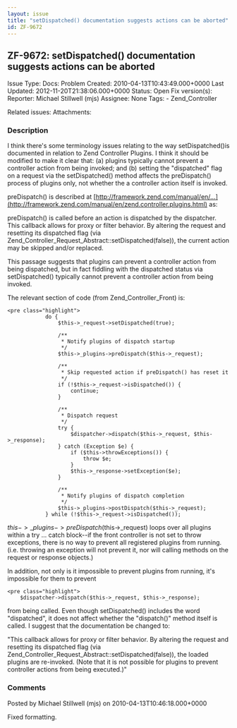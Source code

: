 ```yaml
---
layout: issue
title: "setDispatched() documentation suggests actions can be aborted"
id: ZF-9672
---
```


ZF-9672: setDispatched() documentation suggests actions can be aborted
----------------------------------------------------------------------

 Issue Type: Docs: Problem Created: 2010-04-13T10:43:49.000+0000 Last Updated: 2012-11-20T21:38:06.000+0000 Status: Open Fix version(s): 
 Reporter:  Michael Stillwell (mjs)  Assignee:  None  Tags: - Zend\_Controller
 
 Related issues: 
 Attachments: 
### Description

I think there's some terminology issues relating to the way setDispatched()is documented in relation to Zend Controller Plugins. I think it should be modified to make it clear that: (a) plugins typically cannot prevent a controller action from being invoked; and (b) setting the "dispatched" flag on a request via the setDispatched() method affects the preDispatch() process of plugins only, not whether the a controller action itself is invoked.

preDispatch() is described at [http://framework.zend.com/manual/en/…](http://framework.zend.com/manual/en/zend.controller.plugins.html) as:

preDispatch() is called before an action is dispatched by the dispatcher. This callback allows for proxy or filter behavior. By altering the request and resetting its dispatched flag (via Zend\_Controller\_Request\_Abstract::setDispatched(false)), the current action may be skipped and/or replaced.

This passage suggests that plugins can prevent a controller action from being dispatched, but in fact fiddling with the dispatched status via setDispatched() typically cannot prevent a controller action from being invoked.

The relevant section of code (from Zend\_Controller\_Front) is:

 
    <pre class="highlight">
                do {
                    $this->_request->setDispatched(true);
    
                    /**
                     * Notify plugins of dispatch startup
                     */
                    $this->_plugins->preDispatch($this->_request);
    
                    /**
                     * Skip requested action if preDispatch() has reset it
                     */
                    if (!$this->_request->isDispatched()) {
                        continue;
                    }
    
                    /**
                     * Dispatch request
                     */
                    try {
                        $dispatcher->dispatch($this->_request, $this->_response);
                    } catch (Exception $e) {
                        if ($this->throwExceptions()) {
                            throw $e;
                        }
                        $this->_response->setException($e);
                    }
    
                    /**
                     * Notify plugins of dispatch completion
                     */
                    $this->_plugins->postDispatch($this->_request);
                } while (!$this->_request->isDispatched());


$this->\_plugins->preDispatch($this->\_request) loops over all plugins within a try ... catch block--if the front controller is not set to throw exceptions, there is no way to prevent all registered plugins from running. (i.e. throwing an exception will not prevent it, nor will calling methods on the request or response objects.)

In addition, not only is it impossible to prevent plugins from running, it's impossible for them to prevent

 
    <pre class="highlight">
        $dispatcher->dispatch($this->_request, $this->_response);


from being called. Even though setDispatched() includes the word "dispatched", it does not affect whether the "dispatch()" method itself is called. I suggest that the documentation be changed to:

"This callback allows for proxy or filter behavior. By altering the request and resetting its dispatched flag (via Zend\_Controller\_Request\_Abstract::setDispatched(false)), the loaded plugins are re-invoked. (Note that it is not possible for plugins to prevent controller actions from being executed.)"

 

 

### Comments

Posted by Michael Stillwell (mjs) on 2010-04-13T10:46:18.000+0000

Fixed formatting.

 

 